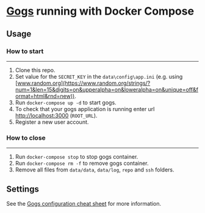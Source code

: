 # [Gogs](https://gogs.io/) running with Docker Compose

## Usage

### How to start
---
1. Clone this repo.
1. Set value for the `SECRET_KEY` in the `data\config\app.ini` (e.g. using [www.random.org](https://www.random.org/strings/?num=1&len=15&digits=on&upperalpha=on&loweralpha=on&unique=off&format=html&rnd=new)).
2. Run `docker-compose up -d` to start gogs.
3. To check that your gogs application is running enter url [http://localhost:3000](http://localhost:3000) (`ROOT_URL`).
4. Register a new user account.

### How to close 
---

1. Run `docker-compose stop` to stop gogs container.
2. Run `docker-compose rm -f` to remove gogs container.
3. Remove all files from `data/data`, `data/log`, `repo` and `ssh` folders.

## Settings

See the [Gogs configuration cheat sheet][1] for more information.

[1]: https://github.com/gogs/docs/blob/master/en-US/advanced/configuration_cheat_sheet.md "Gogs cheat sheet"
